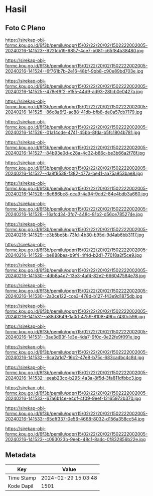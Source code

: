 # Hasil

## Foto C Plano

https://sirekap-obj-formc.kpu.go.id/6f3b/pemilu/pdpr/15/02/22/20/02/1502222002005-20240216-141523--922fcb19-9857-4ce7-b081-c65f84b38480.jpg

https://sirekap-obj-formc.kpu.go.id/6f3b/pemilu/pdpr/15/02/22/20/02/1502222002005-20240216-141524--6f761b7b-2e16-48bf-9bb8-c90e89bd703e.jpg

https://sirekap-obj-formc.kpu.go.id/6f3b/pemilu/pdpr/15/02/22/20/02/1502222002005-20240216-141525--478ef9f2-e155-44d9-ad93-28fcb0e0427a.jpg

https://sirekap-obj-formc.kpu.go.id/6f3b/pemilu/pdpr/15/02/22/20/02/1502222002005-20240216-141525--86c8a6f2-ac88-41db-bfb8-de0a57cb7179.jpg

https://sirekap-obj-formc.kpu.go.id/6f3b/pemilu/pdpr/15/02/22/20/02/1502222002005-20240216-141526--01a14cde-4741-45bb-8fda-b5fc1804b781.jpg

https://sirekap-obj-formc.kpu.go.id/6f3b/pemilu/pdpr/15/02/22/20/02/1502222002005-20240216-141527--84b93e0d-c28a-4c32-b86c-be3b66a2f78f.jpg

https://sirekap-obj-formc.kpu.go.id/6f3b/pemilu/pdpr/15/02/22/20/02/1502222002005-20240216-141527--da8f9538-f382-477a-be41-aa75a953bae8.jpg

https://sirekap-obj-formc.kpu.go.id/6f3b/pemilu/pdpr/15/02/22/20/02/1502222002005-20240216-141528--8e686bc8-dca9-4a94-9dd2-84e4bdb3a660.jpg

https://sirekap-obj-formc.kpu.go.id/6f3b/pemilu/pdpr/15/02/22/20/02/1502222002005-20240216-141528--16afcd34-3fd7-448c-81b2-d56ce785274e.jpg

https://sirekap-obj-formc.kpu.go.id/6f3b/pemilu/pdpr/15/02/22/20/02/1502222002005-20240216-141529--c3b5be5b-73fd-4b30-b95d-9d4ab6bb3117.jpg

https://sirekap-obj-formc.kpu.go.id/6f3b/pemilu/pdpr/15/02/22/20/02/1502222002005-20240216-141529--be888bea-b9f4-4f4d-b2d1-77018a2f5ce9.jpg

https://sirekap-obj-formc.kpu.go.id/6f3b/pemilu/pdpr/15/02/22/20/02/1502222002005-20240216-141530--4db8a4d7-13e3-4af4-82e2-666047584e78.jpg

https://sirekap-obj-formc.kpu.go.id/6f3b/pemilu/pdpr/15/02/22/20/02/1502222002005-20240216-141530--2a3ce122-cce3-478d-b127-f43e9d1875db.jpg

https://sirekap-obj-formc.kpu.go.id/6f3b/pemilu/pdpr/15/02/22/20/02/1502222002005-20240216-141531--a88d3649-1a0d-4759-8108-49bc7430c596.jpg

https://sirekap-obj-formc.kpu.go.id/6f3b/pemilu/pdpr/15/02/22/20/02/1502222002005-20240216-141531--3ae3d93f-1e3e-4da7-9f0c-0e22fe9f091e.jpg

https://sirekap-obj-formc.kpu.go.id/6f3b/pemilu/pdpr/15/02/22/20/02/1502222002005-20240216-141532--6ca2a1d7-16c2-47e8-b75c-683cadbc4c8d.jpg

https://sirekap-obj-formc.kpu.go.id/6f3b/pemilu/pdpr/15/02/22/20/02/1502222002005-20240216-141532--eeab23cc-b295-4a3a-8f5d-3fa811dfbbc3.jpg

https://sirekap-obj-formc.kpu.go.id/6f3b/pemilu/pdpr/15/02/22/20/02/1502222002005-20240216-141533--67a6b14e-e4df-4f09-9eef-12165972b370.jpg

https://sirekap-obj-formc.kpu.go.id/6f3b/pemilu/pdpr/15/02/22/20/02/1502222002005-20240216-141533--65dff337-0e56-4668-8032-d156a358cc54.jpg

https://sirekap-obj-formc.kpu.go.id/6f3b/pemilu/pdpr/15/02/22/20/02/1502222002005-20240216-141523--c093023b-9eeb-48c1-8a4c-0f832856b22e.jpg


## Metadata

| Key        | Value               |
| ---------- | ------------------- |
| Time Stamp | 2024-02-29 15:03:48 |
| Kode Dapil | 1501                |



